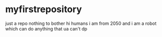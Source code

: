 # myfirstrepository
just a repo nothing to bother
hi humans i am from 2050 and  i am a robot which can do anything that ua can't dp
